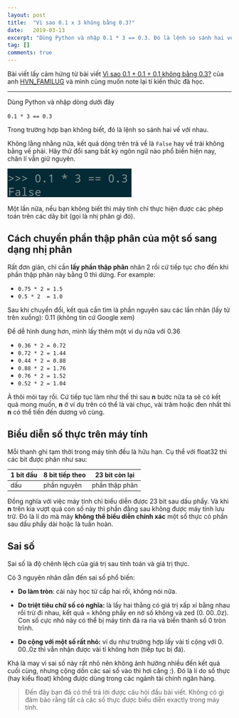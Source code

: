 ```yaml
---
layout: post
title:  "Vì sao 0.1 x 3 không bằng 0.3?"
date:   2019-03-13
excerpt: "Dùng Python và nhập 0.1 * 3 == 0.3. Đó là lệnh so sánh hai vế với nhau. Kết quả trả về là False"
tag: []
comments: true
---
```

Bài viết lấy cảm hứng từ bài viết [Vì sao 0.1 + 0.1 + 0.1 không bằng 0.3?](https://kipalog.com/posts/Vi-sao-0-1---0-1---0-1-khong-bang-0-3) của anh [HVN_FAMILUG](https://kipalog.com/users/HVN_FAMILUG/) và mình cũng muốn note lại tí kiến thức đã học.

---

Dùng Python và nhập dòng dưới đây

`0.1 * 3 == 0.3`

Trong trường hợp bạn không biết, đó là lệnh so sánh hai vế với nhau.

Không lằng nhằng nữa, kết quả dòng trên trả về là `False` hay về trái không bằng vế phải. Hãy thử đổi sang bất kỳ ngôn ngữ nào phổ biến hiện nay, chân lí vẫn giữ nguyên.

![img](/img/01-nhan-3.png)

Một lần nữa, nếu bạn không biết thì máy tính chỉ thực hiện được các phép toán trên các dãy bit (gọi là nhị phân gì đó).

## Cách chuyển phần thập phân của một số sang dạng nhị phân

Rất đơn giản, chỉ cần **lấy phần thập phân** nhân 2 rồi cứ tiếp tục cho đến khi phần thập phân này bằng 0 thì dừng. For example:

- `0.75 * 2 = 1.5`
- `0.5 * 2  = 1.0`

Sau khi chuyển đổi, kết quả cần tìm là phần nguyên sau các lần nhân (lấy từ trên xuống): 0.11 (không tin cứ Google xem)

Để dễ hình dung hơn, mình lấy thêm một ví dụ nữa với 0.36

- `0.36 * 2 = 0.72`
- `0.72 * 2 = 1.44`
- `0.44 * 2 = 0.88`
- `0.88 * 2 = 1.76`
- `0.76 * 2 = 1.52`
- `0.52 * 2 = 1.04`

À thôi mỏi tay rồi. Cứ tiếp tục làm như thế thì sau **n** bước nữa ta sẽ có kết quả mong muốn, **n** ở ví dụ trên có thể là vài chục, vài trăm hoặc đen nhất thì **n** có thể tiến đến dương vô cùng.

## Biểu diễn số thực trên máy tính

Mỗi thanh ghi tạm thời trong máy tính đều là hữu hạn. Cụ thể với float32 thì các bit được phân như sau:

| 1 bit đầu | 8 bit tiếp theo | 23 bit còn lại |
| --------- | --------------- | -------------- |
| dấu       | phần nguyên     | phần thập phân |

Đồng nghĩa với việc máy tính chỉ biểu diễn được 23 bit sau dấu phẩy. Và khi **n** trên kia vượt quá con số này thì phần đằng sau không được máy tính lưu trữ. Đó là lí do mà máy **không thể biểu diễn chính xác** một số thực có phần sau dấu phẩy dài hoặc là tuần hoàn.

## Sai số

Sai số là độ chênh lệch của giá trị sau tính toán và giá trị thực.

Có 3 nguyên nhân dẫn đến sai số phổ biến:
- **Do làm tròn**: cái này học từ cấp hai rồi, không nói nữa.

- **Do triệt tiêu chữ số có nghĩa:** là lấy hai thằng có giá trị xấp xỉ bằng nhau rồi trừ đi nhau, kết quả = không phẩy en nờ số không và zed (0. 00..0z). Con số cực nhỏ này có thể bị máy tính đá ra rìa và biến thành số 0 tròn trĩnh.

- **Do cộng với một số rất nhỏ:** ví dụ như trường hợp lấy vài tỉ cộng với 0. 00..0z thì vẫn nhận được vài tỉ không hơn (tiếp tục bị đá).

Khá là may vì sai số này rất nhỏ nên không ảnh hưởng nhiều đến kết quả cuối cùng, nhưng cộng dồn các sai số vào thì hơi căng :). Đó là lí do số thực (hay kiểu float) không được dùng trong các ngành tài chính ngân hàng.

> Đến đây bạn đã có thể trả lời được câu hỏi đầu bài viết. Không có gì đảm bảo rằng tất cả các số thực được biểu diễn exactly trong máy tính.
